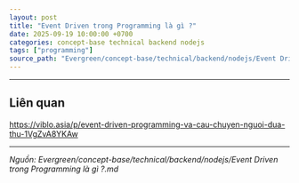 ```yaml
---
layout: post
title: "Event Driven trong Programming là gì ?"
date: 2025-09-19 10:00:00 +0700
categories: concept-base technical backend nodejs
tags: ["programming"]
source_path: "Evergreen/concept-base/technical/backend/nodejs/Event Driven trong Programming là gì ?.md"
---
```

---
## Liên quan

https://viblo.asia/p/event-driven-programming-va-cau-chuyen-nguoi-dua-thu-1VgZvA8YKAw

---
*Nguồn: Evergreen/concept-base/technical/backend/nodejs/Event Driven trong Programming là gì ?.md*